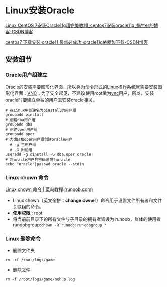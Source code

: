 # Linux安装Oracle
[Linux CentOS 7安装Oracle11g超完美教程_centos7安装oracle11g_蜗牛er的博客-CSDN博客](https://blog.csdn.net/qq_37768368/article/details/121384247)

[centos7 下载安装 oracle11 最新必成功_oracle11g依赖包下载-CSDN博客](https://blog.csdn.net/secretWHD/article/details/117847099)
## 安装细节
### Oracle用户组建立
Oracle的安装需要图形化界面，所以身为命令形式的[Linux操作系统](https://baike.baidu.com/item/Linux)就需要安装图形化界面：[VNC](https://baike.baidu.com/item/VNC/2906305?fr=aladdin)；为了安全起见，不建议使用root做为[vnc](https://so.csdn.net/so/search?q=vnc&spm=1001.2101.3001.7020)用户，所以，安装oracle时要建立单独的用户去安装oracle相关。
```Linux
# 在Linux中创建名为oinstall的用户组
groupadd oinstall
# 创建dba用户组
groupadd dba
# 创建oper用户组
groupadd oper
# 为dba和oper用户组创建oracle用户
  # -g 主用户组
  # -G 附加组
useradd -g oinstall -G dba,oper oracle
# 将oracle用户的密码设置为oracle
echo "oracle"|passwd oracle --stdin
```
### Linux chown 命令
[Linux chown 命令 | 菜鸟教程 (runoob.com)](https://www.runoob.com/linux/linux-comm-chown.html)
- Linux chown（英文全拼：**change owner**）命令用于设置文件所有者和文件关联组的命令。
- **使用权限** : root
- 将当前前目录下的所有文件与子目录的拥有者皆设为 runoob，群体的使用者 runoobgroup:```chown -R runoob:runoobgroup * ```
### Linux 删除命令
- 删除文件夹
```vim
rm -rf /root/logs/game
```
- 删除文件
```
rm -f /root/logs/game/nohup.log
```